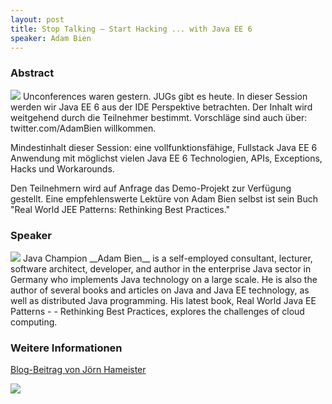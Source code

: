```yaml
---
layout: post
title: Stop Talking – Start Hacking ... with Java EE 6
speaker: Adam Bien
---
```


### Abstract

<a href="/images/talks/flyer_adambien.jpg"><img src="/images/talks/flyer_adambien.jpg" class="speakerpic"/></a>
Unconferences waren gestern. JUGs gibt es heute. In dieser Session werden wir Java EE 6 aus der IDE Perspektive betrachten. Der Inhalt wird weitgehend durch die Teilnehmer bestimmt. Vorschläge sind auch über: twitter.com/AdamBien willkommen.

Mindestinhalt dieser Session: eine vollfunktionsfähige, Fullstack Java EE 6 Anwendung mit möglichst vielen Java EE 6 Technologien, APIs, Exceptions, Hacks und Workarounds.

Den Teilnehmern wird auf Anfrage das Demo-Projekt zur Verfügung gestellt. Eine empfehlenswerte Lektüre von Adam Bien selbst ist sein Buch "Real World JEE Patterns: Rethinking Best Practices."

### Speaker

<img src="/images/speaker/adam_bien.jpg" class="speakerpic"/>
Java Champion __Adam Bien__ is a self-employed consultant, lecturer, 
software architect, developer, and author in the enterprise Java 
sector in Germany who implements Java technology on a large scale. He 
is also the author of several books and articles on Java and Java EE 
technology, as well as distributed Java programming. His latest book, 
Real World Java EE Patterns - - Rethinking Best Practices, explores 
the challenges of cloud computing.

### Weitere Informationen

[Blog-Beitrag von Jörn Hameister](http://www.hameister.org/Blog/?p=1122)

![](/images/talks/adambien.jpg)